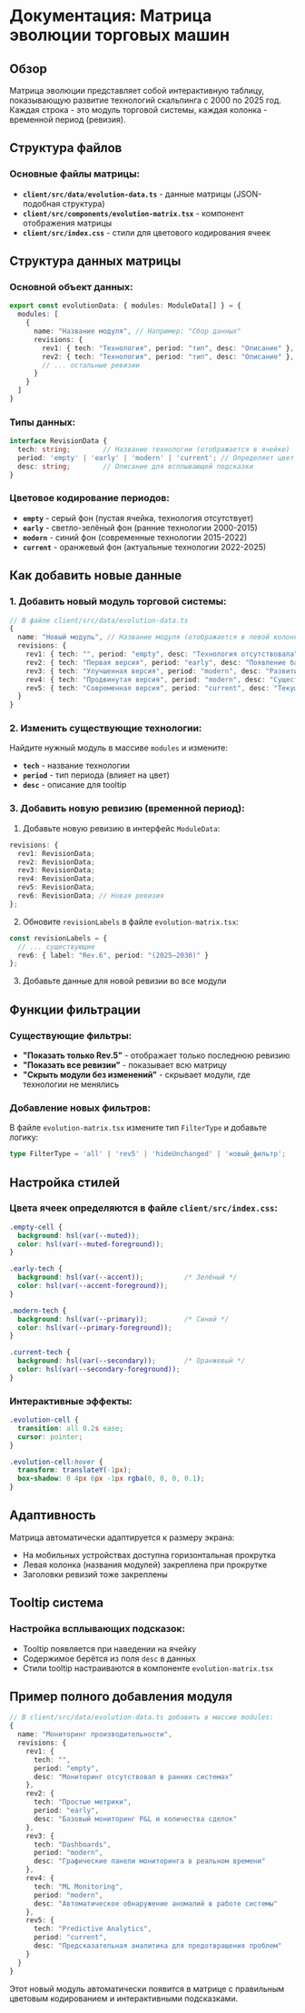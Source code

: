 # Документация: Матрица эволюции торговых машин

## Обзор

Матрица эволюции представляет собой интерактивную таблицу, показывающую развитие технологий скальпинга с 2000 по 2025 год. Каждая строка - это модуль торговой системы, каждая колонка - временной период (ревизия).

## Структура файлов

### Основные файлы матрицы:
- **`client/src/data/evolution-data.ts`** - данные матрицы (JSON-подобная структура)
- **`client/src/components/evolution-matrix.tsx`** - компонент отображения матрицы
- **`client/src/index.css`** - стили для цветового кодирования ячеек

## Структура данных матрицы

### Основной объект данных:
```typescript
export const evolutionData: { modules: ModuleData[] } = {
  modules: [
    {
      name: "Название модуля", // Например: "Сбор данных"
      revisions: {
        rev1: { tech: "Технология", period: "тип", desc: "Описание" },
        rev2: { tech: "Технология", period: "тип", desc: "Описание" },
        // ... остальные ревизии
      }
    }
  ]
}
```

### Типы данных:
```typescript
interface RevisionData {
  tech: string;        // Название технологии (отображается в ячейке)
  period: 'empty' | 'early' | 'modern' | 'current'; // Определяет цвет ячейки
  desc: string;        // Описание для всплывающей подсказки
}
```

### Цветовое кодирование периодов:
- **`empty`** - серый фон (пустая ячейка, технология отсутствует)
- **`early`** - светло-зелёный фон (ранние технологии 2000-2015)
- **`modern`** - синий фон (современные технологии 2015-2022)
- **`current`** - оранжевый фон (актуальные технологии 2022-2025)

## Как добавить новые данные

### 1. Добавить новый модуль торговой системы:
```typescript
// В файле client/src/data/evolution-data.ts
{
  name: "Новый модуль", // Название модуля (отображается в левой колонке)
  revisions: {
    rev1: { tech: "", period: "empty", desc: "Технология отсутствовала" },
    rev2: { tech: "Первая версия", period: "early", desc: "Появление базовой технологии" },
    rev3: { tech: "Улучшенная версия", period: "modern", desc: "Развитие технологии" },
    rev4: { tech: "Продвинутая версия", period: "modern", desc: "Существенные улучшения" },
    rev5: { tech: "Современная версия", period: "current", desc: "Текущее состояние" }
  }
}
```

### 2. Изменить существующие технологии:
Найдите нужный модуль в массиве `modules` и измените:
- **`tech`** - название технологии
- **`period`** - тип периода (влияет на цвет)
- **`desc`** - описание для tooltip

### 3. Добавить новую ревизию (временной период):
1. Добавьте новую ревизию в интерфейс `ModuleData`:
```typescript
revisions: {
  rev1: RevisionData;
  rev2: RevisionData;
  rev3: RevisionData;
  rev4: RevisionData;
  rev5: RevisionData;
  rev6: RevisionData; // Новая ревизия
};
```

2. Обновите `revisionLabels` в файле `evolution-matrix.tsx`:
```typescript
const revisionLabels = {
  // ... существующие
  rev6: { label: "Rev.6", period: "(2025–2030)" }
};
```

3. Добавьте данные для новой ревизии во все модули

## Функции фильтрации

### Существующие фильтры:
- **"Показать только Rev.5"** - отображает только последнюю ревизию
- **"Показать все ревизии"** - показывает всю матрицу
- **"Скрыть модули без изменений"** - скрывает модули, где технологии не менялись

### Добавление новых фильтров:
В файле `evolution-matrix.tsx` измените тип `FilterType` и добавьте логику:
```typescript
type FilterType = 'all' | 'rev5' | 'hideUnchanged' | 'новый_фильтр';
```

## Настройка стилей

### Цвета ячеек определяются в файле `client/src/index.css`:
```css
.empty-cell {
  background: hsl(var(--muted));
  color: hsl(var(--muted-foreground));
}

.early-tech {
  background: hsl(var(--accent));          /* Зелёный */
  color: hsl(var(--accent-foreground));
}

.modern-tech {
  background: hsl(var(--primary));         /* Синий */
  color: hsl(var(--primary-foreground));
}

.current-tech {
  background: hsl(var(--secondary));       /* Оранжевый */
  color: hsl(var(--secondary-foreground));
}
```

### Интерактивные эффекты:
```css
.evolution-cell {
  transition: all 0.2s ease;
  cursor: pointer;
}

.evolution-cell:hover {
  transform: translateY(-1px);
  box-shadow: 0 4px 6px -1px rgba(0, 0, 0, 0.1);
}
```

## Адаптивность

Матрица автоматически адаптируется к размеру экрана:
- На мобильных устройствах доступна горизонтальная прокрутка
- Левая колонка (названия модулей) закреплена при прокрутке
- Заголовки ревизий тоже закреплены

## Tooltip система

### Настройка всплывающих подсказок:
- Tooltip появляется при наведении на ячейку
- Содержимое берётся из поля `desc` в данных
- Стили tooltip настраиваются в компоненте `evolution-matrix.tsx`

## Пример полного добавления модуля

```typescript
// В client/src/data/evolution-data.ts добавить в массив modules:
{
  name: "Мониторинг производительности",
  revisions: {
    rev1: { 
      tech: "", 
      period: "empty", 
      desc: "Мониторинг отсутствовал в ранних системах" 
    },
    rev2: { 
      tech: "Простые метрики", 
      period: "early", 
      desc: "Базовый мониторинг P&L и количества сделок" 
    },
    rev3: { 
      tech: "Dashboards", 
      period: "modern", 
      desc: "Графические панели мониторинга в реальном времени" 
    },
    rev4: { 
      tech: "ML Monitoring", 
      period: "modern", 
      desc: "Автоматическое обнаружение аномалий в работе системы" 
    },
    rev5: { 
      tech: "Predictive Analytics", 
      period: "current", 
      desc: "Предсказательная аналитика для предотвращения проблем" 
    }
  }
}
```

Этот новый модуль автоматически появится в матрице с правильным цветовым кодированием и интерактивными подсказками.